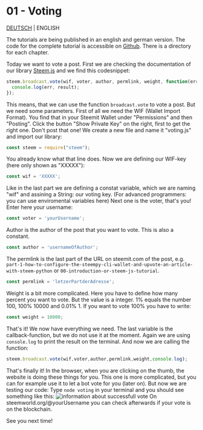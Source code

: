 # 01 - Voting

[DEUTSCH](https://steemit.com/deutsch/@lustigo/01-voten-or-steem-js-tutorial-deutsch) | ENGLISH

The tutorials are being published in an english and german version. The code for the complete tutorial is accessible on [Github](https://github.com/lustigo/steem-js-tutorial). There is a directory for each chapter.

Today we want to vote a post.
First we are checking the documentation of our library [Steem.js](https://github.com/steemit/steem-js/tree/master/doc#broadcast-api) and we find this codesnippet:

````javascript
steem.broadcast.vote(wif, voter, author, permlink, weight, function(err, result) {
  console.log(err, result);
});
````
This means, that we can use the function `broadcast.vote` to vote a post.
But we need some parameters.
First of all we need the WIF (Wallet Import Format). 
You find that in your Steemit Wallet under "Permissions" and then "Posting".
Click the button "Show Private Key" on the right, first to get the right one.
Don't post that one!
We create a new file and name it "voting.js" and import our library:
````javascript
const steem = require("steem");
````
You already know what that line does.
Now we are defining our WIF-key (here only shown as "XXXXX"):
````javascript
const wif = 'XXXXX';
````
Like in the last part we are defining a constat variable, which we are naming "wif" and assining a String: our voting key.
(For advanced programmers: you can use enviromental variables here)
Next one is the voter, that's you!
Enter here your username:
````javascript
const voter = 'yourUsername';
````
Author is the author of the post that you want to vote.
This is also a constant.
````javascript
const author = 'usernameOfAuthor';
````
The permlink is the last part of the URL on steemit.com of the post, e.g. `part-1-how-to-configure-the-steempy-cli-wallet-and-upvote-an-article-with-steem-python` or `00-introduction-or-steem-js-tutorial`.
````javascript
const permlink = 'letzerPartderAdresse';
````
Weight is a bit more complicated. 
Here you have to define how many percent you want to vote. 
But the value is a integer.
1% equals the number 100, 100% 10000 and 0.01% 1.
If you want to vote 100% you have to write:
````javascript
const weight = 10000;
````
That's it!
We now have everything we need.
The last variable is the callback-function, but we do not use it at the moment.
Again we are using `console.log` to print the result on the terminal.
And now we are calling the function:
````javascript
steem.broadcast.vote(wif,voter,author,permlink,weight,console.log);
````
That's finally it!
In the browser, when you are clicking on the thumb, the website is doing these things for you.
This one is more complicated, but you can for example use it to let a bot vote for you (later on).
But now we are testing our code:
Type `node voting` in your terminal and you should see something like this:
![information about successfull vote](https://image.ibb.co/dUyk66/Auswahl_001.png)
On steemworld.org/@yourUsername you can check afterwards if your vote is on the blockchain.

See you next time!
